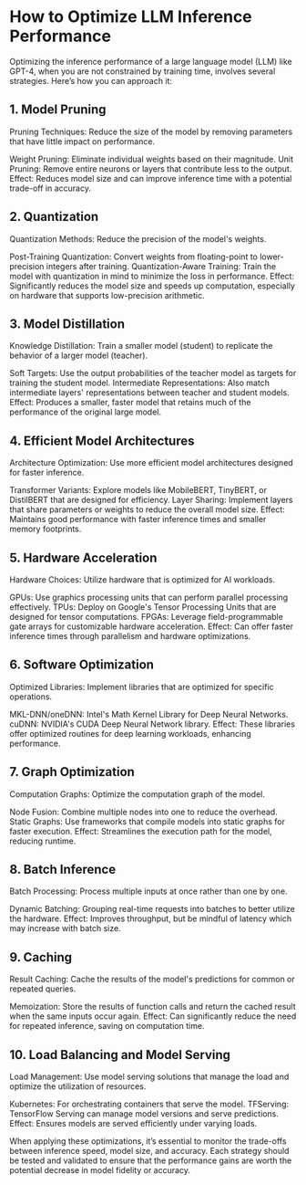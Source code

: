 
# How to Optimize LLM Inference Performance

Optimizing the inference performance of a large language model (LLM) like GPT-4, when you are not constrained by training time, involves several strategies. Here’s how you can approach it:

## 1. Model Pruning
Pruning Techniques: Reduce the size of the model by removing parameters that have little impact on performance.

Weight Pruning: Eliminate individual weights based on their magnitude.
Unit Pruning: Remove entire neurons or layers that contribute less to the output.
Effect: Reduces model size and can improve inference time with a potential trade-off in accuracy.

## 2. Quantization
Quantization Methods: Reduce the precision of the model's weights.

Post-Training Quantization: Convert weights from floating-point to lower-precision integers after training.
Quantization-Aware Training: Train the model with quantization in mind to minimize the loss in performance.
Effect: Significantly reduces the model size and speeds up computation, especially on hardware that supports low-precision arithmetic.

## 3. Model Distillation
Knowledge Distillation: Train a smaller model (student) to replicate the behavior of a larger model (teacher).

Soft Targets: Use the output probabilities of the teacher model as targets for training the student model.
Intermediate Representations: Also match intermediate layers' representations between teacher and student models.
Effect: Produces a smaller, faster model that retains much of the performance of the original large model.

## 4. Efficient Model Architectures
Architecture Optimization: Use more efficient model architectures designed for faster inference.

Transformer Variants: Explore models like MobileBERT, TinyBERT, or DistilBERT that are designed for efficiency.
Layer Sharing: Implement layers that share parameters or weights to reduce the overall model size.
Effect: Maintains good performance with faster inference times and smaller memory footprints.

## 5. Hardware Acceleration
Hardware Choices: Utilize hardware that is optimized for AI workloads.

GPUs: Use graphics processing units that can perform parallel processing effectively.
TPUs: Deploy on Google's Tensor Processing Units that are designed for tensor computations.
FPGAs: Leverage field-programmable gate arrays for customizable hardware acceleration.
Effect: Can offer faster inference times through parallelism and hardware optimizations.

## 6. Software Optimization
Optimized Libraries: Implement libraries that are optimized for specific operations.

MKL-DNN/oneDNN: Intel's Math Kernel Library for Deep Neural Networks.
cuDNN: NVIDIA's CUDA Deep Neural Network library.
Effect: These libraries offer optimized routines for deep learning workloads, enhancing performance.

## 7. Graph Optimization
Computation Graphs: Optimize the computation graph of the model.

Node Fusion: Combine multiple nodes into one to reduce the overhead.
Static Graphs: Use frameworks that compile models into static graphs for faster execution.
Effect: Streamlines the execution path for the model, reducing runtime.

## 8. Batch Inference
Batch Processing: Process multiple inputs at once rather than one by one.

Dynamic Batching: Grouping real-time requests into batches to better utilize the hardware.
Effect: Improves throughput, but be mindful of latency which may increase with batch size.

## 9. Caching
Result Caching: Cache the results of the model's predictions for common or repeated queries.

Memoization: Store the results of function calls and return the cached result when the same inputs occur again.
Effect: Can significantly reduce the need for repeated inference, saving on computation time.

## 10. Load Balancing and Model Serving
Load Management: Use model serving solutions that manage the load and optimize the utilization of resources.

Kubernetes: For orchestrating containers that serve the model.
TFServing: TensorFlow Serving can manage model versions and serve predictions.
Effect: Ensures models are served efficiently under varying loads.

When applying these optimizations, it’s essential to monitor the trade-offs between inference speed, model size, and accuracy. Each strategy should be tested and validated to ensure that the performance gains are worth the potential decrease in model fidelity or accuracy.
